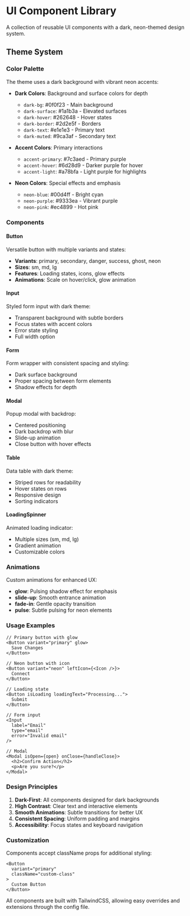 # UI Component Library

A collection of reusable UI components with a dark, neon-themed design system.

## Theme System

### Color Palette

The theme uses a dark background with vibrant neon accents:

- **Dark Colors**: Background and surface colors for depth
  - `dark-bg`: #0f0f23 - Main background
  - `dark-surface`: #1a1b3a - Elevated surfaces
  - `dark-hover`: #262648 - Hover states
  - `dark-border`: #2d2e5f - Borders
  - `dark-text`: #e1e1e3 - Primary text
  - `dark-muted`: #9ca3af - Secondary text

- **Accent Colors**: Primary interactions
  - `accent-primary`: #7c3aed - Primary purple
  - `accent-hover`: #6d28d9 - Darker purple for hover
  - `accent-light`: #a78bfa - Light purple for highlights

- **Neon Colors**: Special effects and emphasis
  - `neon-blue`: #00d4ff - Bright cyan
  - `neon-purple`: #9333ea - Vibrant purple
  - `neon-pink`: #ec4899 - Hot pink

### Components

#### Button
Versatile button with multiple variants and states:
- **Variants**: primary, secondary, danger, success, ghost, neon
- **Sizes**: sm, md, lg
- **Features**: Loading states, icons, glow effects
- **Animations**: Scale on hover/click, glow animation

#### Input
Styled form input with dark theme:
- Transparent background with subtle borders
- Focus states with accent colors
- Error state styling
- Full width option

#### Form
Form wrapper with consistent spacing and styling:
- Dark surface background
- Proper spacing between form elements
- Shadow effects for depth

#### Modal
Popup modal with backdrop:
- Centered positioning
- Dark backdrop with blur
- Slide-up animation
- Close button with hover effects

#### Table
Data table with dark theme:
- Striped rows for readability
- Hover states on rows
- Responsive design
- Sorting indicators

#### LoadingSpinner
Animated loading indicator:
- Multiple sizes (sm, md, lg)
- Gradient animation
- Customizable colors

### Animations

Custom animations for enhanced UX:

- **glow**: Pulsing shadow effect for emphasis
- **slide-up**: Smooth entrance animation
- **fade-in**: Gentle opacity transition
- **pulse**: Subtle pulsing for neon elements

### Usage Examples

```tsx
// Primary button with glow
<Button variant="primary" glow>
  Save Changes
</Button>

// Neon button with icon
<Button variant="neon" leftIcon={<Icon />}>
  Connect
</Button>

// Loading state
<Button isLoading loadingText="Processing...">
  Submit
</Button>

// Form input
<Input 
  label="Email"
  type="email"
  error="Invalid email"
/>

// Modal
<Modal isOpen={open} onClose={handleClose}>
  <h2>Confirm Action</h2>
  <p>Are you sure?</p>
</Modal>
```

### Design Principles

1. **Dark-First**: All components designed for dark backgrounds
2. **High Contrast**: Clear text and interactive elements
3. **Smooth Animations**: Subtle transitions for better UX
4. **Consistent Spacing**: Uniform padding and margins
5. **Accessibility**: Focus states and keyboard navigation

### Customization

Components accept className props for additional styling:

```tsx
<Button 
  variant="primary"
  className="custom-class"
>
  Custom Button
</Button>
```

All components are built with TailwindCSS, allowing easy overrides and extensions through the config file.